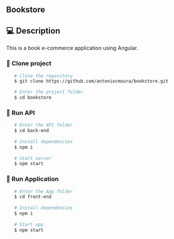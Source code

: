 ## Bookstore

## 💻 Description

This is a book e-commerce application using Angular.

### 📝 Clone project

```bash
   # Clone the repository
   $ git clone https://github.com/antoniocmoura/bookstore.git

   # Enter the project folder
   $ cd bookstore   
```

### 📝 Run API 

```bash
   # Enter the API folder 
   $ cd back-end
   
   # Install dependencies
   $ npm i
   
   # Start server
   $ npm start
```

### 📝 Run Application

```bash
   # Enter the App folder
   $ cd front-end
   
   # Install dependencies
   $ npm i
   
   # Start app
   $ npm start
```
